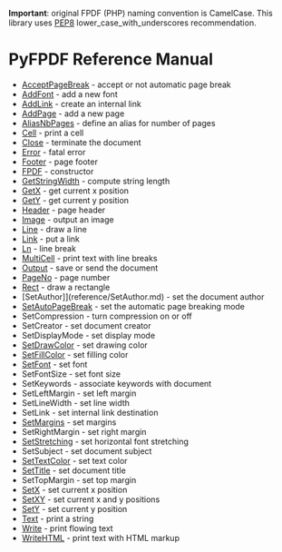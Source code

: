 **Important**: original FPDF (PHP) naming convention is CamelCase. This library uses [PEP8](http://www.python.org/dev/peps/pep-0008/) lower\_case\_with\_underscores recommendation.

# PyFPDF Reference Manual #

  * [AcceptPageBreak](reference/AcceptPageBreak.md) - accept or not automatic page break
  * [AddFont](reference/AddFont.md) - add a new font
  * [AddLink](reference/AddLink.md) - create an internal link
  * [AddPage](reference/AddPage.md) - add a new page
  * [AliasNbPages](reference/AliasNbPages.md) - define an alias for number of pages
  * [Cell](reference/Cell.md) - print a cell
  * [Close](reference/Close.md) - terminate the document
  * [Error](reference/Error.md) - fatal error
  * [Footer](reference/Footer.md) - page footer
  * [FPDF](reference/FPDF.md) - constructor
  * [GetStringWidth](reference/GetStringWidth.md) - compute string length
  * [GetX](reference/GetX.md) - get current x position
  * [GetY](reference/GetY.md) - get current y position
  * [Header](reference/Header.md) - page header
  * [Image](reference/Image.md) - output an image
  * [Line](reference/Line.md) - draw a line
  * [Link](reference/Link.md) - put a link
  * [Ln](reference/Ln.md) - line break
  * [MultiCell](reference/MultiCell.md) - print text with line breaks
  * [Output](reference/Output.md) - save or send the document
  * [PageNo](reference/PageNo.md) - page number
  * [Rect](reference/Rect.md) - draw a rectangle
  * [SetAuthor]](reference/SetAuthor.md) - set the document author
  * [SetAutoPageBreak](reference/SetAutoPageBreak.md) - set the automatic page breaking mode
  * SetCompression - turn compression on or off
  * SetCreator - set document creator
  * SetDisplayMode - set display mode
  * [SetDrawColor](reference/SetDrawColor.md) - set drawing color
  * [SetFillColor](reference/SetFillColor.md) - set filling color
  * [SetFont](reference/SetFont.md) - set font
  * SetFontSize - set font size
  * SetKeywords - associate keywords with document
  * SetLeftMargin - set left margin
  * SetLineWidth - set line width
  * SetLink - set internal link destination
  * [SetMargins](reference/SetMargins.md) - set margins
  * SetRightMargin - set right margin
  * [SetStretching](reference/SetStretching.md) - set horizontal font stretching
  * SetSubject - set document subject
  * [SetTextColor](reference/SetTextColor.md) - set text color
  * [SetTitle](reference/SetTitle.md) - set document title
  * SetTopMargin - set top margin
  * [SetX](reference/SetX.md) - set current x position
  * [SetXY](reference/SetXY.md) - set current x and y positions
  * [SetY](reference/SetY.md) - set current y position
  * [Text](reference/Text.md) - print a string
  * [Write](reference/Write.md) - print flowing text
  * [WriteHTML](reference/WriteHTML.md) - print text with HTML markup
